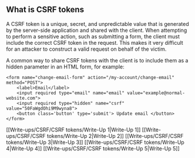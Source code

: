 
## What is CSRF tokens

A CSRF token is a unique, secret, and unpredictable value that is generated by the server-side application and shared with the client. When attempting to perform a sensitive action, such as submitting a form, the client must include the correct CSRF token in the request. This makes it very difficult for an attacker to construct a valid request on behalf of the victim.

A common way to share CSRF tokens with the client is to include them as a hidden parameter in an HTML form, for example:

```
<form name="change-email-form" action="/my-account/change-email" method="POST">
	<label>Email</label>
	<input required type="email" name="email" value="example@normal-website.com">
	<input required type="hidden" name="csrf" value="50FaWgdOhi9M9wyna8">
	<button class='button' type='submit'> Update email </button>
</form>

```

[[Write-ups/CSRF/CSRF tokens/Write-Up 1|Write-Up 1]]
[[Write-ups/CSRF/CSRF tokens/Write-Up 2|Write-Up 2]]
[[Write-ups/CSRF/CSRF tokens/Write-Up 3|Write-Up 3]]
[[Write-ups/CSRF/CSRF tokens/Write-Up 4|Write-Up 4]]
[[Write-ups/CSRF/CSRF tokens/Write-Up 5|Write-Up 5]]


